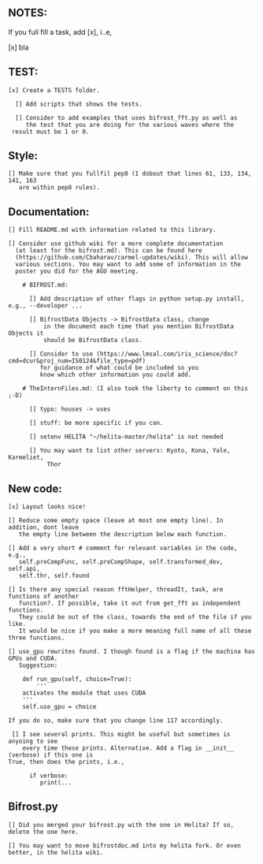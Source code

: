 ## NOTES: 

  If you full fill a task, add [x], i..e,
  
  [x] bla

## TEST:

    [x] Create a TESTS folder.

      [] Add scripts that shows the tests.
      
      [] Consider to add examples that uses bifrost_fft.py as well as 
      	 the test that you are doing for the various waves where the 
	 result must be 1 or 0. 

## Style:

    [] Make sure that you fullfil pep8 (I dobout that lines 61, 133, 134, 141, 163
       are within pep8 rules). 
    

## Documentation:

    [] Fill README.md with information related to this library.

    [] Consider use github wiki for a more complete documentation
      (at least for the bifrost.md). This can be found here
      (https://github.com/Cbaharav/carmel-updates/wiki). This will allow
      various sections. You may want to add some of information in the
      poster you did for the AGU meeting. 

        # BIFROST.md:

          [] Add description of other flags in python setup.py install, e.g., --developer ...

          [] BifrostData Objects -> BifrostData class, change
              in the document each time that you mention BifrostData Objects it
              should be BifrostData class.

          [] Consider to use (https://www.lmsal.com/iris_science/doc?cmd=dcur&proj_num=IS0124&file_type=pdf)
             for guidance of what could be included so you
             know which other information you could add.

        # TheInternFiles.md: (I also took the liberty to comment on this ;-D)

          [] typo: houses -> uses

          [] stuff: be more specific if you can.

          [] setenv HELITA "~/helita-master/helita" is not needed

          [] You may want to list other servers: Kyoto, Kona, Yale, Karmeliet,
               Thor 

## New code:

    [x] Layout looks nice!

    [] Reduce some empty space (leave at most one empty line). In addition, dont leave
       the empty line between the description below each function.

    [] Add a very short # comment for relevant variables in the code, e.g.,
       self.preCompFunc, self.preCompShape, self.transformed_dev, self.api,
       self.thr, self.found

    [] Is there any special reason fftHelper, threadIt, task, are functions of another
       function?. If possible, take it out from get_fft as independent functions.
       They could be out of the class, towards the end of the file if you like.
       It would be nice if you make a more meaning full name of all these three functions.

    [] use_gpu rewrites found. I though found is a flag if the machina has GPUs and CUDA. 
       Suggestion: 

	    def run_gpu(self, choice=True):
	    	'''
		activates the module that uses CUDA
		'''
		self.use_gpu = choice

	If you do so, make sure that you change line 117 accordingly. 

     [] I see several prints. This might be useful but sometimes is anyoing to see
     	every time these prints. Alternative. Add a flag in __init__ (verbose) if this one is 
	True, then does the prints, i.e., 

	      if verbose: 
	      	 print(... 
	      

## Bifrost.py

    [] Did you merged your bifrost.py with the one in Helita? If so, delete the one here. 

    [] You may want to move bifrostdoc.md into my helita fork. Or even better, in the helita wiki. 